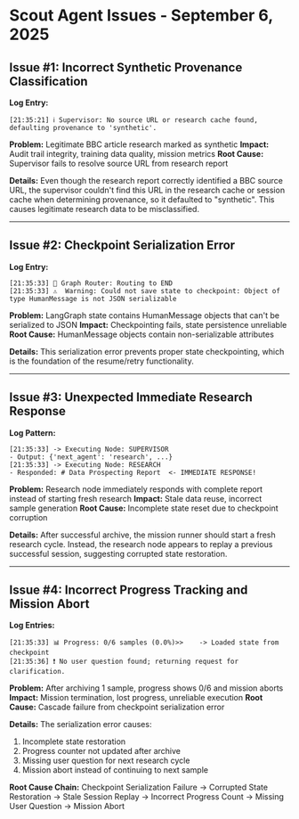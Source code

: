 # Scout Agent Issues - September 6, 2025

## Issue #1: Incorrect Synthetic Provenance Classification

**Log Entry:**
```
[21:35:21] ℹ️ Supervisor: No source URL or research cache found, defaulting provenance to 'synthetic'.
```

**Problem:** Legitimate BBC article research marked as synthetic
**Impact:** Audit trail integrity, training data quality, mission metrics
**Root Cause:** Supervisor fails to resolve source URL from research report

**Details:** Even though the research report correctly identified a BBC source URL, the supervisor couldn't find this URL in the research cache or session cache when determining provenance, so it defaulted to "synthetic". This causes legitimate research data to be misclassified.

---

## Issue #2: Checkpoint Serialization Error

**Log Entry:**
```
[21:35:33] 🏁 Graph Router: Routing to END
[21:35:33] ⚠️  Warning: Could not save state to checkpoint: Object of type HumanMessage is not JSON serializable
```

**Problem:** LangGraph state contains HumanMessage objects that can't be serialized to JSON
**Impact:** Checkpointing fails, state persistence unreliable
**Root Cause:** HumanMessage objects contain non-serializable attributes

**Details:** This serialization error prevents proper state checkpointing, which is the foundation of the resume/retry functionality.

---

## Issue #3: Unexpected Immediate Research Response

**Log Pattern:**
```
[21:35:33] -> Executing Node: SUPERVISOR
- Output: {'next_agent': 'research', ...}
[21:35:33] -> Executing Node: RESEARCH
- Responded: # Data Prospecting Report  <- IMMEDIATE RESPONSE!
```

**Problem:** Research node immediately responds with complete report instead of starting fresh research
**Impact:** Stale data reuse, incorrect sample generation
**Root Cause:** Incomplete state reset due to checkpoint corruption

**Details:** After successful archive, the mission runner should start a fresh research cycle. Instead, the research node appears to replay a previous successful session, suggesting corrupted state restoration.

---

## Issue #4: Incorrect Progress Tracking and Mission Abort

**Log Entries:**
```
[21:35:33] 📊 Progress: 0/6 samples (0.0%)>>    -> Loaded state from checkpoint
[21:35:36] ❗ No user question found; returning request for clarification.
```

**Problem:** After archiving 1 sample, progress shows 0/6 and mission aborts
**Impact:** Mission termination, lost progress, unreliable execution
**Root Cause:** Cascade failure from checkpoint serialization error

**Details:** The serialization error causes:
1. Incomplete state restoration 
2. Progress counter not updated after archive
3. Missing user question for next research cycle
4. Mission abort instead of continuing to next sample

**Root Cause Chain:**
Checkpoint Serialization Failure → Corrupted State Restoration → 
Stale Session Replay → Incorrect Progress Count → 
Missing User Question → Mission Abort